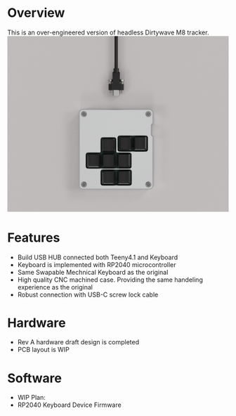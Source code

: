 # Overview
This is an over-engineered version of headless Dirtywave M8 tracker.
![Hardware Image](image/2024-06-14_0-11-16.png)

# Features
- Build USB HUB connected both Teeny4.1 and Keyboard
- Keyboard is implemented with RP2040 microcontroller
- Same Swapable Mechnical Keyboard as the original
- High quality CNC machined case. Providing the same handeling experience as the original
- Robust connection with USB-C screw lock cable
  
# Hardware
- Rev A hardware draft design is completed
- PCB layout is WIP

# Software
- WIP
Plan:
- RP2040 Keyboard Device Firmware


  
